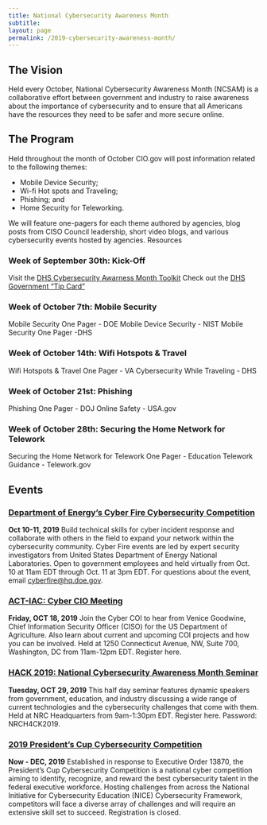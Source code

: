 ```yaml
---
title: National Cybersecurity Awareness Month
subtitle: 
layout: page
permalink: /2019-cybersecurity-awareness-month/
---
```

## The Vision
Held every October, National Cybersecurity Awareness Month (NCSAM) is a collaborative effort between government and industry to raise awareness about the importance of cybersecurity and to ensure that all Americans have the resources they need to be safer and more secure online.

## The Program
Held throughout the month of October CIO.gov will post information related to the following themes:
- Mobile Device Security; 
- Wi-fi Hot spots  and Traveling; 
- Phishing; and 
- Home Security for Teleworking.  

We will feature one-pagers for each theme authored by agencies, blog posts from CISO Council leadership, short video blogs, and various cybersecurity events hosted by agencies.
Resources
### Week of September 30th: Kick-Off
Visit the [DHS Cybersecurity Awarness Month Toolkit](https://www.dhs.gov/stopthinkconnect-toolkit)
Check out the [DHS Government “Tip Card”](https://www.dhs.gov/sites/default/files/publications/Government%20Tip%20Card_0.pdf)

### Week of October 7th:  Mobile Security 
Mobile Security One Pager - DOE
Mobile Device Security - NIST
Mobile Security One Pager -DHS

### Week of October 14th:  Wifi Hotspots & Travel
Wifi Hotspots & Travel One Pager - VA 
Cybersecurity While Traveling - DHS

### Week of October 21st: Phishing 
Phishing One Pager - DOJ
Online Safety - USA.gov

### Week of October 28th: Securing the Home Network for Telework
Securing the Home Network for Telework One Pager - Education
Telework Guidance - Telework.gov

## Events

### [Department of Energy’s Cyber Fire Cybersecurity Competition](https://cyberfire.energy.gov/)
**Oct 10-11, 2019**
Build technical skills for cyber incident response and collaborate with others in the field to expand your network within the cybersecurity community. Cyber Fire events are led by expert security investigators from United States Department of Energy National Laboratories. Open to government employees and held virtually from Oct. 10 at 11am EDT through Oct. 11 at 3pm EDT. For questions about the event, email cyberfire@hq.doe.gov.

### [ACT-IAC: Cyber CIO Meeting](https://www.actiac.org/events/act-iac-cybersecurity-coi-october-2019)
**Friday, OCT 18, 2019**
Join the Cyber COI to hear from Venice Goodwine, Chief Information Security Officer (CISO) for the US Department of Agriculture. Also learn about current and upcoming COI projects and how you can be involved. Held at 1250 Connecticut Avenue, NW, Suite 700, Washington, DC from 11am-12pm EDT. Register here.
 
### [HACK 2019: National Cybersecurity Awareness Month Seminar](https://www.fbcinc.com/e/nrchack/default.aspx)
**Tuesday, OCT 29, 2019**
This half day seminar features dynamic speakers from government, education, and industry discussing a wide range of current technologies and the cybersecurity challenges that come with them. Held at NRC Headquarters from 9am-1:30pm EDT. Register here. Password: NRCH4CK2019.

### [2019 President’s Cup Cybersecurity Competition](https://www.cisa.gov/presidentscup)
**Now - DEC, 2019**
Established in response to Executive Order 13870, the President’s Cup Cybersecurity Competition is a national cyber competition aiming to identify, recognize, and reward the best cybersecurity talent in the federal executive workforce. Hosting challenges from across the National Initiative for Cybersecurity Education (NICE) Cybersecurity Framework, competitors will face a diverse array of challenges and will require an extensive skill set to succeed. Registration is closed.

